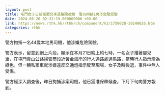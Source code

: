 ```yaml
---
layout: post
title: 屯門女子日前推嬰兒車過路險被撞　警方拘捕1男涉危險駕駛
date: 2024-06-26 02:32:19.000000000 +08:00
link: https://news.rthk.hk/rthk/ch/component/k2/1759028-20240626.htm
categories: rthk
---
```


警方拘捕一名44歲本地男司機，他涉嫌危險駕駛。

警方表示，留意到網上片段，顯示在本月21日晚上約七時，一名女子推著嬰兒車，在屯門青山公路掃管笏段近黃金海岸的行人過路處過馬路，當時行人指示燈為綠色，但一輛私家車就涉嫌違反交通燈指示駛至現場，女子及時後退，事件中無人受傷。

警方經深入調查後，昨日拘捕涉案司機，他已獲准保釋候查，下月下旬向警方報到。
